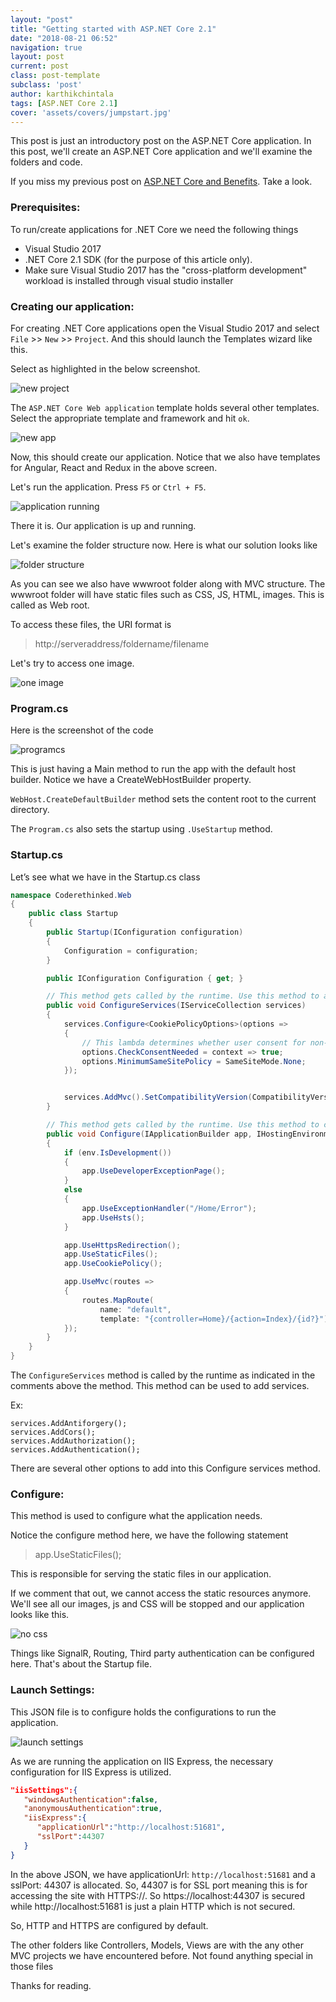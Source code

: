 ```yaml
---
layout: "post"
title: "Getting started with ASP.NET Core 2.1"
date: "2018-08-21 06:52"
navigation: true
layout: post
current: post
class: post-template
subclass: 'post'
author: karthikchintala
tags: [ASP.NET Core 2.1]
cover: 'assets/covers/jumpstart.jpg'
---
```


This post is just an introductory post on the ASP.NET Core application. In this post, we'll create an ASP.NET Core application and we'll examine the folders and code.

If you miss my previous post on [ASP.NET Core and Benefits](https://coderethinked.com/asp-net-core-and-benefits). Take a look.

### Prerequisites:

To run/create applications for .NET Core we need the following things
- Visual Studio 2017
- .NET Core 2.1 SDK (for the purpose of this article only).
- Make sure Visual Studio 2017 has the "cross-platform development" workload is installed through visual studio installer

### Creating our application:

For creating .NET Core applications open the Visual Studio 2017 and select `File` >> `New` >>   `Project`. And this should launch the Templates wizard like this.

Select as highlighted in the below screenshot.

![new project](assets\posts\new_project.png)

The `ASP.NET Core Web application` template holds several other templates. Select the appropriate template and framework and hit `ok`.

![new app](assets\posts\selecting_asp.net_core.png)

Now, this should create our application. Notice that we also have templates for Angular, React and Redux in the above screen.

Let's run the application. Press `F5` or `Ctrl + F5`.

![application running](assets\posts\f5.png)

There it is. Our application is up and running.

Let's examine the folder structure now. Here is what our solution looks like

![folder structure](assets\posts\solution.png)

As you can see we also have wwwroot folder along with MVC structure. The wwwroot folder will have static files such as CSS, JS, HTML, images. This is called as Web root.

To access these files, the URI format is

> http://serveraddress/foldername/filename

Let's try to access one image.

![one image](assets\posts\one_image.png)

### Program.cs

Here is the screenshot of the code

![programcs](assets\posts\programcs.png)

This is just having a Main method to run the app with the default host builder. Notice we have a CreateWebHostBuilder property.

`WebHost.CreateDefaultBuilder` method sets the content root to the current directory.

The `Program.cs` also sets the startup using `.UseStartup` method.

### Startup.cs

Let’s see what we have in the Startup.cs class

```csharp
namespace Coderethinked.Web
{
    public class Startup
    {
        public Startup(IConfiguration configuration)
        {
            Configuration = configuration;
        }

        public IConfiguration Configuration { get; }

        // This method gets called by the runtime. Use this method to add services to the container.
        public void ConfigureServices(IServiceCollection services)
        {
            services.Configure<CookiePolicyOptions>(options =>
            {
                // This lambda determines whether user consent for non-essential cookies is needed for a given request.
                options.CheckConsentNeeded = context => true;
                options.MinimumSameSitePolicy = SameSiteMode.None;
            });


            services.AddMvc().SetCompatibilityVersion(CompatibilityVersion.Version_2_1);
        }

        // This method gets called by the runtime. Use this method to configure the HTTP request pipeline.
        public void Configure(IApplicationBuilder app, IHostingEnvironment env)
        {
            if (env.IsDevelopment())
            {
                app.UseDeveloperExceptionPage();
            }
            else
            {
                app.UseExceptionHandler("/Home/Error");
                app.UseHsts();
            }

            app.UseHttpsRedirection();
            app.UseStaticFiles();
            app.UseCookiePolicy();

            app.UseMvc(routes =>
            {
                routes.MapRoute(
                    name: "default",
                    template: "{controller=Home}/{action=Index}/{id?}");
            });
        }
    }
}
```

The `ConfigureServices` method is called by the runtime as indicated in the comments above the method. This method can be used to add services.

Ex:
```
services.AddAntiforgery();
services.AddCors();
services.AddAuthorization();
services.AddAuthentication();
```

There are several other options to add into this Configure services method.

### Configure:
This method is used to configure what the application needs.

Notice the configure method here, we have the following statement

> app.UseStaticFiles();

This is responsible for serving the static files in our application.

If we comment that out, we cannot access the static resources anymore. We'll see all our images, js and CSS will be stopped and our application looks like this.  

![no css](assets\posts\no_static.png)

Things like SignalR, Routing, Third party authentication can be configured here. That's about the Startup file.

### Launch Settings:

This JSON file is to configure holds the configurations to run the application.

![launch settings](assets\posts\launch_settings.png)

As we are running the application on IIS Express, the necessary configuration for IIS Express is utilized.

```json
"iisSettings":{
   "windowsAuthentication":false,
   "anonymousAuthentication":true,
   "iisExpress":{
      "applicationUrl":"http://localhost:51681",
      "sslPort":44307
   }
}
```

In the above JSON, we have applicationUrl: `http://localhost:51681` and a sslPort: 44307 is allocated. So, 44307 is for SSL port meaning this is for accessing the site with HTTPS://. So https://localhost:44307 is secured while http://localhost:51681 is just a plain HTTP which is not secured.

So, HTTP and HTTPS are configured by default.

The other folders like Controllers, Models, Views are with the any other MVC projects we have encountered before. Not found anything special in those files

Thanks for reading.
